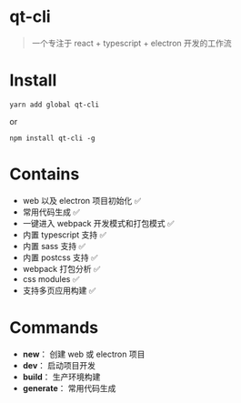 # qt-cli

> 一个专注于 react + typescript + electron 开发的工作流

# Install

```
yarn add global qt-cli
```

or

```
npm install qt-cli -g
```

# Contains

-   web 以及 electron 项目初始化 ✅
-   常用代码生成 ✅
-   一键进入 webpack 开发模式和打包模式 ✅
-   内置 typescript 支持 ✅
-   内置 sass 支持 ✅
-   内置 postcss 支持 ✅
-   webpack 打包分析 ✅
-   css modules ✅
-   支持多页应用构建 ✅

# Commands

-   **new**： 创建 web 或 electron 项目
-   **dev**： 启动项目开发
-   **build**： 生产环境构建
-   **generate**： 常用代码生成
